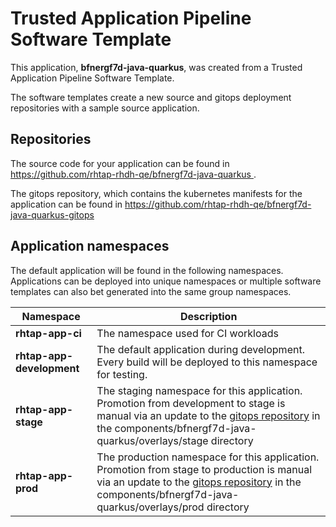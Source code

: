 # Trusted Application Pipeline Software Template

This application, **bfnergf7d-java-quarkus**, was created from a Trusted Application Pipeline Software Template.

The software templates create a new source and gitops deployment repositories with a sample source application. 

## Repositories

The source code for your application can be found in [https://github.com/rhtap-rhdh-qe/bfnergf7d-java-quarkus ](https://github.com/rhtap-rhdh-qe/bfnergf7d-java-quarkus ).
 
The gitops repository, which contains the kubernetes manifests for the application can be found in 
[https://github.com/rhtap-rhdh-qe/bfnergf7d-java-quarkus-gitops ](https://github.com/rhtap-rhdh-qe/bfnergf7d-java-quarkus-gitops ) 

## Application namespaces 

The default application will be found in the following namespaces. Applications can be deployed into unique namespaces or multiple software templates can also bet generated into the same group namespaces.  

|  Namespace   |  Description   |  
| -------- | -------- |
| **rhtap-app-ci** | The namespace used for CI workloads |
| **rhtap-app-development** | The default application during development. Every build will be deployed to this namespace for testing. |
| **rhtap-app-stage** | The staging namespace for this application. Promotion from development to stage is manual via an update to the [gitops repository](https://github.com/rhtap-rhdh-qe/bfnergf7d-java-quarkus-gitops ) in the components/bfnergf7d-java-quarkus/overlays/stage directory |
| **rhtap-app-prod** | The production namespace for this application. Promotion from stage to production is manual via an update to the [gitops repository](https://github.com/rhtap-rhdh-qe/bfnergf7d-java-quarkus-gitops ) in the components/bfnergf7d-java-quarkus/overlays/prod directory |